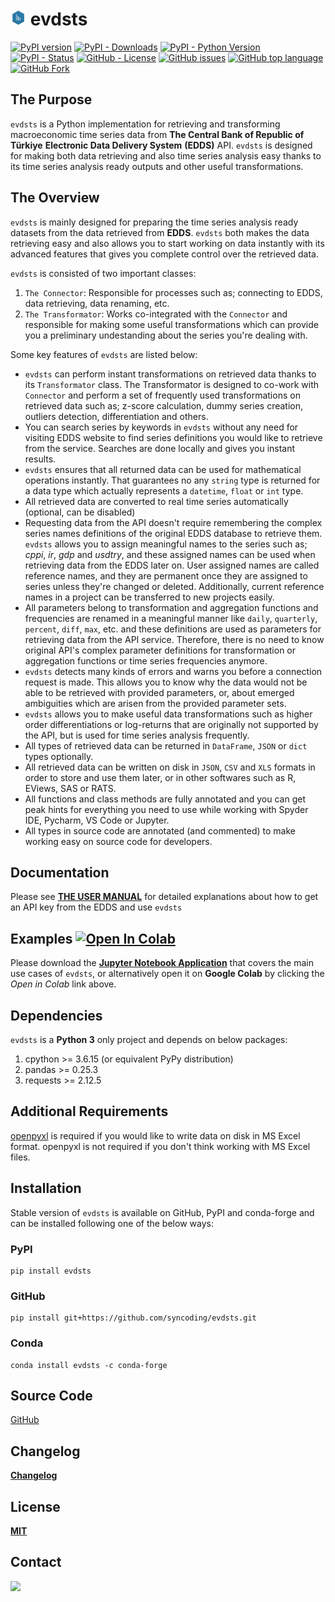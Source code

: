 # <img src="https://github.com/syncoding/evdsts/blob/master/docs/images/evdsts.png?raw=true" width="5%"/> evdsts

 [![PyPI version](https://badge.fury.io/py/evdsts.svg)](https://pypi.org/project/evdsts/)
 [![PyPI - Downloads](https://img.shields.io/pypi/dm/evdsts)](https://pypistats.org/packages/evdsts)
 [![PyPI - Python Version](https://img.shields.io/pypi/pyversions/evdsts)](https://pypi.org/project/evdsts/)
 [![PyPI - Status](https://img.shields.io/pypi/status/evdsts)](https://pypi.org/project/evdsts/)
 [![GitHub - License](https://img.shields.io/github/license/syncoding/evdsts)](https://github.com/syncoding/evdsts/blob/master/LICENSE.txt)
 [![GitHub issues](https://img.shields.io/github/issues-raw/syncoding/evdsts)](https://github.com/syncoding/evdsts/issues)
 [![GitHub top language](https://img.shields.io/github/languages/top/syncoding/evdsts)](https://github.com/syncoding/evdsts)
 [![GitHub Fork](https://img.shields.io/github/forks/syncoding/evdsts?style=social)](https://img.shields.io/github/forks/syncoding/evdsts?style=social)

## __The Purpose__

`evdsts` is a Python implementation for retrieving and transforming macroeconomic time series data from
__The Central Bank of Republic of Türkiye__ __Electronic Data Delivery System__ __(EDDS)__ API.
`evdsts` is designed for making both data retrieving and also time series analysis easy thanks to its
time series analysis ready outputs and other useful transformations.

## __The Overview__

`evdsts` is mainly designed for preparing the time series analysis ready datasets from the data
retrieved from __EDDS__. `evdsts` both makes the data retrieving easy and also allows you to start
working on data instantly with its advanced features that gives you complete control over the
retrieved data.

`evdsts` is consisted of two important classes:
1. `The Connector`: Responsible for processes such as; connecting to EDDS, data retrieving, data
renaming, etc.
2. `The Transformator`: Works co-integrated with the `Connector` and responsible for making some
useful transformations which can provide you a preliminary undestanding about the series you're
dealing with.

Some key features of `evdsts` are listed below:

- `evdsts` can perform instant transformations on retrieved data thanks to its `Transformator` class.
The Transformator is designed to co-work with `Connector` and perform a set of frequently used
transformations on retrieved data such as; z-score calculation, dummy series creation, outliers
detection, differentiation and others.
- You can search series by keywords in `evdsts` without any need for visiting EDDS website to find
series definitions you would like to retrieve from the service. Searches are done locally and gives
you instant results.
- `evdsts` ensures that all returned data can be used for mathematical operations instantly. That
guarantees no any `string` type is returned for a data type which actually represents a `datetime`,
`float` or `int` type.
- All retrieved data are converted to real time series automatically (optional, can be disabled)
- Requesting data from the API doesn't require remembering the complex series names definitions of
the original EDDS database to retrieve them. `evdsts` allows you to assign meaningful names to
the series such as; _cppi_, _ir_, _gdp_ and _usdtry_, and these assigned names can be used when
retrieving data from the EDDS later on. User assigned names are called reference names, and they
are permanent once they are assigned to series unless they're changed or deleted. Additionally,
current reference names in a project can be transferred to new projects easily.
- All parameters belong to transformation and aggregation functions and frequencies are renamed in
a meaningful manner like `daily`, `quarterly`, `percent`, `diff`, `max`, etc. and these definitions
are used as parameters for retrieving data from the API service. Therefore, there is no need to know
original API's complex parameter definitions for transformation or aggregation functions or time
series frequencies anymore.
- `evdsts` detects many kinds of errors and warns you before a connection request is made.
This allows you to know why the data would not be able to be retrieved with provided parameters, or,
about emerged ambiguities which are arisen from the provided parameter sets.
- `evdsts` allows you to make useful data transformations such as higher order differentiations
or log-returns that are originally not supported by the API, but is used for time series analysis
frequently.
- All types of retrieved data can be returned in `DataFrame`, `JSON` or `dict` types optionally.
- All retrieved data can be written on disk in `JSON`, `CSV` and `XLS` formats in order to store and
use them later, or in other softwares such as R, EViews, SAS or RATS.
- All functions and class methods are fully annotated and you can get peak hints for everything you
need to use while working with Spyder IDE, Pycharm, VS Code or Jupyter.
- All types in source code are annotated (and commented) to make working easy on source code for
developers.

## __Documentation__

Please see [__THE USER MANUAL__](https://github.com/syncoding/evdsts/blob/master/docs/manuals/manual_en.md) for detailed explanations about how to get an API key from the EDDS and use `evdsts`

## __Examples__ [![Open In Colab](https://colab.research.google.com/assets/colab-badge.svg)](https://colab.research.google.com/github/syncoding/evdsts/blob/master/examples/examples.ipynb)

Please download the [__Jupyter Notebook Application__](https://github.com/syncoding/evdsts/blob/master/examples) that covers the main use cases of `evdsts`,
or alternatively open it on __Google Colab__ by clicking the _Open in Colab_ link above.

## __Dependencies__

`evdsts` is a __Python 3__ only project and depends on below packages:

1. cpython >= 3.6.15 (or equivalent PyPy distribution)
1. pandas >= 0.25.3
2. requests >= 2.12.5

## __Additional Requirements__

[openpyxl](https://pypi.org/project/openpyxl/) is required if you would like to write data on disk
in MS Excel format. openpyxl is not required if you don't think working with MS Excel files.

## __Installation__

Stable version of `evdsts` is available on GitHub, PyPI and conda-forge and can be installed
following one of the below ways:

### __PyPI__

```
pip install evdsts
```

### __GitHub__

```
pip install git+https://github.com/syncoding/evdsts.git
```

### __Conda__

```
conda install evdsts -c conda-forge
```

## __Source Code__

[GitHub](https://github.com/syncoding/evdsts/evdsts)

## __Changelog__

[__Changelog__](https://github.com/syncoding/evdsts/blob/master/CHANGELOG.md)

## __License__

[__MIT__](https://github.com/syncoding/evdsts/blob/master/LICENSE.txt)

## __Contact__

<a href="mailto:synertic@gmail.com?"><img src="https://img.shields.io/badge/gmail-%23DD0031.svg?&style=for-the-badge&logo=gmail&logoColor=white"/></a>